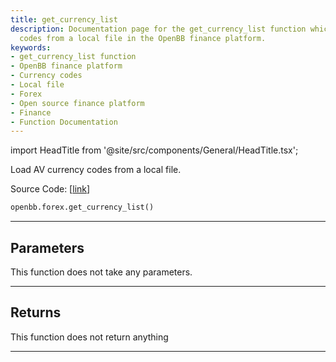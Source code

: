 ```yaml
---
title: get_currency_list
description: Documentation page for the get_currency_list function which loads currency
  codes from a local file in the OpenBB finance platform.
keywords:
- get_currency_list function
- OpenBB finance platform
- Currency codes
- Local file
- Forex
- Open source finance platform
- Finance
- Function Documentation
---
```


import HeadTitle from '@site/src/components/General/HeadTitle.tsx';

<HeadTitle title="forex.get_currency_list - Reference | OpenBB SDK Docs" />

Load AV currency codes from a local file.

Source Code: [[link](https://github.com/OpenBB-finance/OpenBBTerminal/tree/main/openbb_terminal/forex/av_model.py#L18)]

```python wordwrap
openbb.forex.get_currency_list()
```

---

## Parameters

This function does not take any parameters.

---

## Returns

This function does not return anything

---


